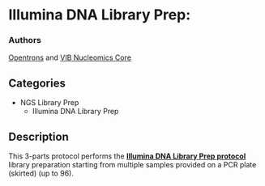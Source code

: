 # Illumina DNA Library Prep:

### Authors
[Opentrons](https://opentrons.com/) and [VIB Nucleomics Core](https://www.nucleomics.be)

## Categories
* NGS Library Prep
	* Illumina DNA Library Prep

## Description
This 3-parts protocol performs the **[Illumina DNA Library Prep protocol](https://www.illumina.com/products/by-type/sequencing-kits/library-prep-kits/nextera-dna-flex.html)** library preparation starting from multiple samples provided on a PCR plate (skirted) (up to 96).
